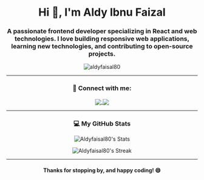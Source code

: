 <h1 align="center">Hi 👋, I'm Aldy Ibnu Faizal</h1>
<h3 align="center">A passionate frontend developer specializing in <strong>React</strong> and web technologies. I love building responsive web applications, learning new technologies, and contributing to open-source projects.</h3>

<p align="center">
  <img src="https://komarev.com/ghpvc/?username=aldyfaisal80&label=Profile%20views&color=0e75b6&style=flat" alt="aldyfaisal80" />
</p>

---

<h3 align="center">🚀 Connect with me:</h3>
<p align="center">
  <a href="https://www.linkedin.com/in/aldy-ibnu-faizal/" target="blank">
    <img align="center" src="https://img.shields.io/badge/-Aldy%20Faizal%20-blue?style=flat-square&logo=Linkedin&logoColor=white&link=https://linkedin.com/in/aldyfaisal"/>
  </a>
  <a href="mailto:aldyfaisal80@gmail.com">
    <img align="center" src="https://img.shields.io/badge/-aldyfaisal@example.com-c14438?style=flat-square&logo=Gmail&logoColor=white"/>
  </a>
</p>

---

<h3 align="center">💻 My GitHub Stats</h3>
<p align="center">
  <img src="https://github-readme-stats.vercel.app/api?username=Aldyfaisal80&theme=vision-friendly-dark&show_icons=true&hide_border=false&count_private=true" alt="Aldyfaisal80's Stats"/>
</p>

<p align="center">
  <img src="https://github-readme-streak-stats.herokuapp.com/?user=Aldyfaisal80&theme=vision-friendly-dark&hide_border=false" alt="Aldyfaisal80's Streak"/>
</p>

---

<h4 align="center">Thanks for stopping by, and happy coding! 😄</h4>
